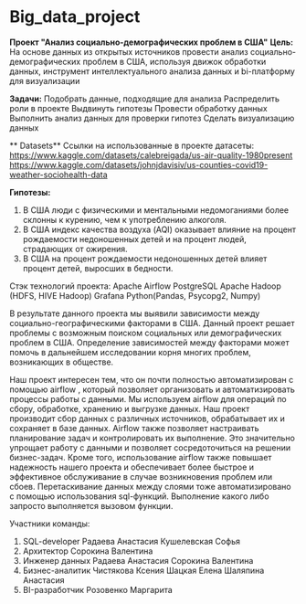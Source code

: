 # Big_data_project
**Проект "Анализ социально-демографических проблем в США"**
**Цель:** На основе данных из открытых источников провести анализ социально-демографических проблем в США, используя движок обработки данных, инструмент интеллектуального анализа данных и  bi-платформу для визуализации

**Задачи:**
Подобрать данные, подходящие для анализа
Распределить роли в проекте 
Выдвинуть гипотезы
Провести обработку данных
Выполнить анализ данных для проверки гипотез
Сделать визуализацию данных

** Datasets**
Cсылки на использованные в проекте датасеты:
https://www.kaggle.com/datasets/calebreigada/us-air-quality-1980present
https://www.kaggle.com/datasets/johnjdavisiv/us-counties-covid19-weather-sociohealth-data

**Гипотезы:**
1. В США люди с физическими и ментальными недомоганиями более склонны к курению, чем к употреблению алкоголя.
2. В США индекс качества воздуха (AQI) оказывает влияние на процент рождаемости недоношенных детей и на процент людей, страдающих от ожирения.
3. В США на процент рождаемости недоношенных детей влияет процент детей, выросших в бедности. 

Стэк технологий проекта:
Apache Airflow
PostgreSQL
Apache Hadoop (HDFS, HIVE Hadoop)
Grafana
Python(Pandas, Psycopg2, Numpy)


В результате данного проекта мы выявили зависимости между социально-географическими факторами в США. 
Данный проект решает проблемы с возможным поиском социальных или демографических проблем в США. Определение зависимостей между факторами может помочь в дальнейшем исследовании корня многих проблем, возникающих в обществе.

Наш проект интересен тем, что он почти полностью автоматизирован с помощью airflow , который позволяет организовать и автоматизировать процессы работы с данными. Мы используем airflow для операций по сбору, обработке, хранению и выгрузке данных. Наш проект производит сбор данных с различных источников, обрабатывает их и сохраняет в базе данных. Airflow также позволяет настраивать планирование задач и контролировать их выполнение. Это значительно упрощает работу с данными и позволяет сосредоточиться на решении бизнес-задач. Кроме того, использование airflow также повышает надежность нашего проекта и обеспечивает более быстрое и эффективное обслуживание в случае возникновения проблем или сбоев.
Перетаскивание данных между слоями тоже автоматизировано с помощью использования sql-функций. Выполнение какого либо запросто выполняется вызовом функции.


Участники команды: 
1. SQL-developer
   Радаева Анастасия
   Кушелевская Софья
2.   Архитектор
   Сорокина Валентина 
3. Инженер данных
   Радаева Анастасия
   Сорокина Валентина
4. Бизнес-аналитик
   Чистякова Ксения
   Шацкая Елена
   Шаляпина Анастасия
5.   BI-разработчик
   Розовенко Маргарита
   
